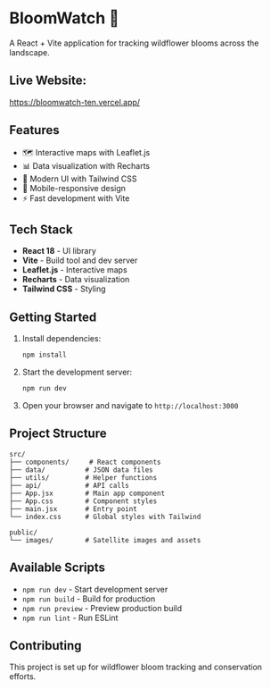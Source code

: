 # BloomWatch 🌸

A React + Vite application for tracking wildflower blooms across the landscape.
## Live Website:
https://bloomwatch-ten.vercel.app/
## Features

- 🗺️ Interactive maps with Leaflet.js
- 📊 Data visualization with Recharts
- 🎨 Modern UI with Tailwind CSS
- 📱 Mobile-responsive design
- ⚡ Fast development with Vite

## Tech Stack

- **React 18** - UI library
- **Vite** - Build tool and dev server
- **Leaflet.js** - Interactive maps
- **Recharts** - Data visualization
- **Tailwind CSS** - Styling

## Getting Started

1. Install dependencies:
   ```bash
   npm install
   ```

2. Start the development server:
   ```bash
   npm run dev
   ```

3. Open your browser and navigate to `http://localhost:3000`

## Project Structure

```
src/
├── components/     # React components
├── data/          # JSON data files
├── utils/         # Helper functions
├── api/           # API calls
├── App.jsx        # Main app component
├── App.css        # Component styles
├── main.jsx       # Entry point
└── index.css      # Global styles with Tailwind

public/
└── images/        # Satellite images and assets
```

## Available Scripts

- `npm run dev` - Start development server
- `npm run build` - Build for production
- `npm run preview` - Preview production build
- `npm run lint` - Run ESLint

## Contributing

This project is set up for wildflower bloom tracking and conservation efforts.


